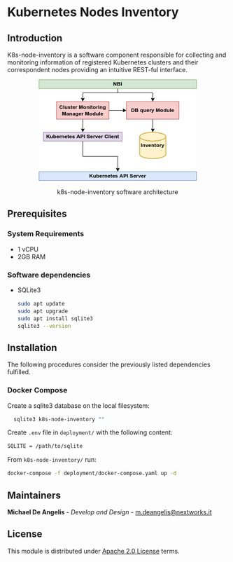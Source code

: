 # Kubernetes Nodes Inventory

## Introduction
K8s-node-inventory is a software component responsible for collecting and monitoring 
information of registered Kubernetes clusters and their correspondent nodes providing
an intuitive REST-ful interface.
<div style="text-align:center">
  <img src="docs/img/k8s-node-inventory-sw-arch.png"/>
  <p>k8s-node-inventory software architecture</p>
</div>

## Prerequisites

### System Requirements
- 1 vCPU
- 2GB RAM

### Software dependencies
- SQLite3 </br>
  ```bash
  sudo apt update
  sudo apt upgrade
  sudo apt install sqlite3
  sqlite3 --version
  ```

## Installation
The following procedures consider the previously listed dependencies fulfilled.

### Docker Compose
Create a sqlite3 database on the local filesystem:
```bash
  sqlite3 k8s-node-inventory ""
```
Create ```.env``` file in ```deployment/``` with the following content:
```bash
SQLITE = /path/to/sqlite
```
From ```k8s-node-inventory/``` run:
```bash
docker-compose -f deployment/docker-compose.yaml up -d
```

## Maintainers
**Michael De Angelis** - *Develop and Design* - m.deangelis@nextworks.it </br>

## License
This module is distributed under [Apache 2.0 License](LICENSE) terms.